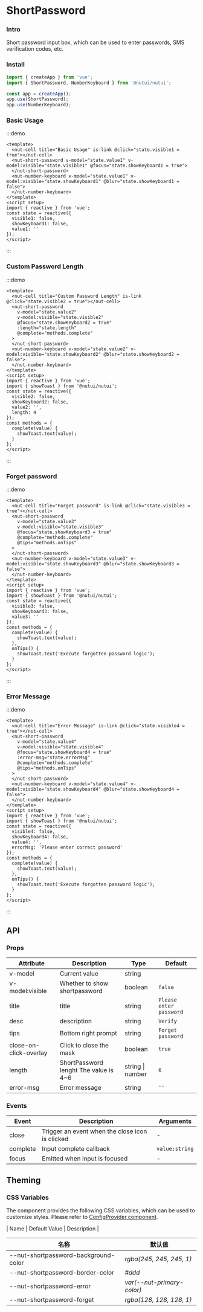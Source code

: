 # ShortPassword

### Intro

Short password input box, which can be used to enter passwords, SMS verification codes, etc.

### Install

```js
import { createApp } from 'vue';
import { ShortPassword, NumberKeyboard } from '@nutui/nutui';

const app = createApp();
app.use(ShortPassword);
app.use(NumberKeyboard);
```

### Basic Usage

:::demo

```vue
<template>
  <nut-cell title="Basic Usage" is-link @click="state.visible1 = true"></nut-cell>
  <nut-short-password v-model="state.value1" v-model:visible="state.visible1" @focus="state.showKeyboard1 = true">
  </nut-short-password>
  <nut-number-keyboard v-model="state.value1" v-model:visible="state.showKeyboard1" @blur="state.showKeyboard1 = false">
  </nut-number-keyboard>
</template>
<script setup>
import { reactive } from 'vue';
const state = reactive({
  visible1: false,
  showKeyboard1: false,
  value1: ''
});
</script>
```

:::

### Custom Password Length

:::demo

```vue
<template>
  <nut-cell title="Custom Password Length" is-link @click="state.visible2 = true"></nut-cell>
  <nut-short-password
    v-model="state.value2"
    v-model:visible="state.visible2"
    @focus="state.showKeyboard2 = true"
    :length="state.length"
    @complete="methods.complete"
  >
  </nut-short-password>
  <nut-number-keyboard v-model="state.value2" v-model:visible="state.showKeyboard2" @blur="state.showKeyboard2 = false">
  </nut-number-keyboard>
</template>
<script setup>
import { reactive } from 'vue';
import { showToast } from '@nutui/nutui';
const state = reactive({
  visible2: false,
  showKeyboard2: false,
  value2: '',
  length: 4
});
const methods = {
  complete(value) {
    showToast.text(value);
  }
};
</script>
```

:::

### Forget password

:::demo

```vue
<template>
  <nut-cell title="Forget password" is-link @click="state.visible3 = true"></nut-cell>
  <nut-short-password
    v-model="state.value3"
    v-model:visible="state.visible3"
    @focus="state.showKeyboard3 = true"
    @complete="methods.complete"
    @tips="methods.onTips"
  >
  </nut-short-password>
  <nut-number-keyboard v-model="state.value3" v-model:visible="state.showKeyboard3" @blur="state.showKeyboard3 = false">
  </nut-number-keyboard>
</template>
<script setup>
import { reactive } from 'vue';
import { showToast } from '@nutui/nutui';
const state = reactive({
  visible3: false,
  showKeyboard3: false,
  value3: ''
});
const methods = {
  complete(value) {
    showToast.text(value);
  },
  onTips() {
    showToast.text('Execute forgotten password logic');
  }
};
</script>
```

:::

### Error Message

:::demo

```vue
<template>
  <nut-cell title="Error Message" is-link @click="state.visible4 = true"></nut-cell>
  <nut-short-password
    v-model="state.value4"
    v-model:visible="state.visible4"
    @focus="state.showKeyboard4 = true"
    :error-msg="state.errorMsg"
    @complete="methods.complete"
    @tips="methods.onTips"
  >
  </nut-short-password>
  <nut-number-keyboard v-model="state.value4" v-model:visible="state.showKeyboard4" @blur="state.showKeyboard4 = false">
  </nut-number-keyboard>
</template>
<script setup>
import { reactive } from 'vue';
import { showToast } from '@nutui/nutui';
const state = reactive({
  visible4: false,
  showKeyboard4: false,
  value4: '',
  errorMsg: 'Please enter correct password'
});
const methods = {
  complete(value) {
    showToast.text(value);
  },
  onTips() {
    showToast.text('Execute forgotten password logic');
  }
};
</script>
```

:::

## API

### Props

| Attribute | Description | Type | Default |
| --- | --- | --- | --- |
| v-model | Current value | string |  |
| v-model:visible | Whether to show shortpassword | boolean | `false` |
| title | title | string | `Please enter password  ` |
| desc | description | string | `Verify` |
| tips | Bottom right prompt | string | `Forget password  ` |
| close-on-click-overlay | Click to close the mask | boolean | `true` |
| length | ShortPassword lenght The value is 4~6 | string \| number | `6` |
| error-msg | Error message | string | `''` |

### Events

| Event | Description | Arguments |
| --- | --- | --- |
| close | Trigger an event when the close icon is clicked | - |
| complete | Input complete callback | `value:string` |
| focus | Emitted when input is focused | - |

## Theming

### CSS Variables

The component provides the following CSS variables, which can be used to customize styles. Please refer to [ConfigProvider component](#/en-US/component/configprovider).

| Name | Default Value | Description |

| 名称 | 默认值 |
| --- | --- |
| --nut-shortpassword-background-color | _rgba(245, 245, 245, 1)_ |
| --nut-shortpassword-border-color | _#ddd_ |
| --nut-shortpassword-error | _var(--nut-primary-color)_ |
| --nut-shortpassword-forget | _rgba(128, 128, 128, 1)_ |
